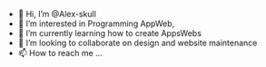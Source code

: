 - 👋 Hi, I’m @Alex-skull
- 👀 I’m interested in Programming AppWeb, 
- 🌱 I’m currently learning how to create AppsWebs
- 💞️ I’m looking to collaborate on design and website maintenance
- 📫 How to reach me ...

<!---
Alex-skull/Alex-skull is a ✨ special ✨ repository because its `README.md` (this file) appears on your GitHub profile.
You can click the Preview link to take a look at your changes.
--->
